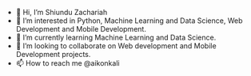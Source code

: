 - 👋 Hi, I’m Shiundu Zachariah 
- 👀 I’m interested in Python, Machine Learning and Data Science, Web Development and Mobile Development.
- 🌱 I’m currently learning Machine Learning and Data Science.
- 💞️ I’m looking to collaborate on Web development and Mobile Development projects.
- 📫 How to reach me @aikonkali

<!---
aikonkali/aikonkali is a ✨ special ✨ repository because its `README.md` (this file) appears on your GitHub profile.
You can click the Preview link to take a look at your changes.
--->
